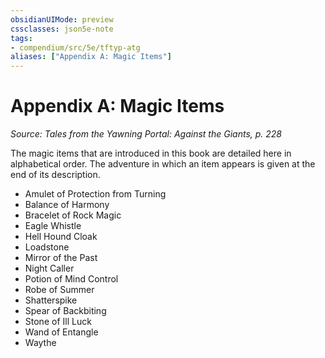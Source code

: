 ```yaml
---
obsidianUIMode: preview
cssclasses: json5e-note
tags:
- compendium/src/5e/tftyp-atg
aliases: ["Appendix A: Magic Items"]
---
```

# Appendix A: Magic Items
*Source: Tales from the Yawning Portal: Against the Giants, p. 228* 

The magic items that are introduced in this book are detailed here in alphabetical order. The adventure in which an item appears is given at the end of its description.

- Amulet of Protection from Turning  
- Balance of Harmony  
- Bracelet of Rock Magic  
- Eagle Whistle  
- Hell Hound Cloak  
- Loadstone  
- Mirror of the Past  
- Night Caller  
- Potion of Mind Control  
- Robe of Summer  
- Shatterspike  
- Spear of Backbiting  
- Stone of Ill Luck  
- Wand of Entangle  
- Waythe